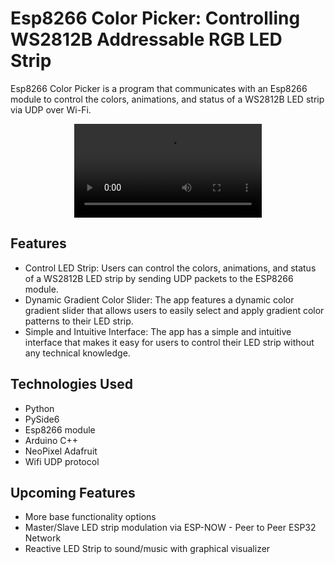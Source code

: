 # Esp8266 Color Picker: Controlling WS2812B Addressable RGB LED Strip
Esp8266 Color Picker is a program that communicates with an Esp8266 module to control the colors, animations, and status of a WS2812B LED strip via UDP over Wi-Fi.

<p float="left" align="center" padding="10px">
  <video src="https://user-images.githubusercontent.com/21333005/233749100-33e25e55-3fde-417d-90b1-d1f2889bb8ff.mp4"/>
</p>

## Features
- Control LED Strip: Users can control the colors, animations, and status of a WS2812B LED strip by sending UDP packets to the ESP8266 module.
- Dynamic Gradient Color Slider: The app features a dynamic color gradient slider that allows users to easily select and apply gradient color patterns to their LED strip.
- Simple and Intuitive Interface: The app has a simple and intuitive interface that makes it easy for users to control their LED strip without any technical knowledge.

## Technologies Used
- Python
- PySide6
- Esp8266 module
- Arduino C++
- NeoPixel Adafruit
- Wifi UDP protocol

## Upcoming Features
- More base functionality options 
- Master/Slave LED strip modulation via ESP-NOW - Peer to Peer ESP32 Network
- Reactive LED Strip to sound/music with graphical visualizer
